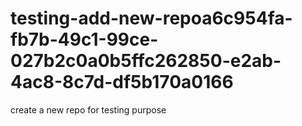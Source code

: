 # testing-add-new-repoa6c954fa-fb7b-49c1-99ce-027b2c0a0b5ffc262850-e2ab-4ac8-8c7d-df5b170a0166
create a new repo for testing purpose
